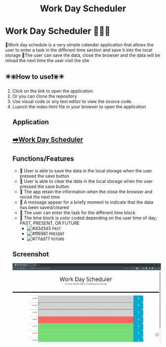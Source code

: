 <h1 align="center">Work Day Scheduler
  
# Work Day Scheduler 📅📅📅
 📌Work day schedule is a very simple calendar application that allows the user to enter a task in the different time section and save it into the local storage</li>
 📌The user can save the data, close the browser and the data will be reload the next time the user visit the site 

## ✴️❇️How to use❗❇️✴️ 
  <ol>
    <li>Click on the link to open the application</li>
    <li>Or you can clone the repository</li>
    <li>Use visual code or any text editor to view the source code. </li>
    <li>Luanch the index.html file in your browser to open the application</li>

## Application
<a href="https://sophoanmeas.github.io/work-day-scheduler/Develop" target="_blank"><h2>➡️Work Day Scheduler</a>

## Functions/Features

* 🌟 User is able to save the data in the local storage when the user pressed the save button
* 🌟 User is able to clear the data in the local storage when the user pressed the save button
* 🌟 The app retain the information when the close the browser and revisit the next time
* 🌟 A message appear for a briefy moment to indicate that the data has been saved/cleared
* 🌟 The user can enter the task for the different time block
* 🌟 The time block is color coded depending on the user time of day; PAST, PRESENT, OR FUTURE
  * ![#d3d3d3](https://via.placeholder.com/15/d3d3d3/000000?text=+) `PAST` 
  * ![#ff6961](https://via.placeholder.com/15/ff6961/000000?text=+) `PRESENT`
  * ![#77dd77](https://via.placeholder.com/15/77dd77/000000?text=+) `FUTURE` 

## Screenshot
![Alt text](https://github.com/SophoanMeas/work-day-scheduler/blob/main/Develop/assets/img/screenshot.gif)
